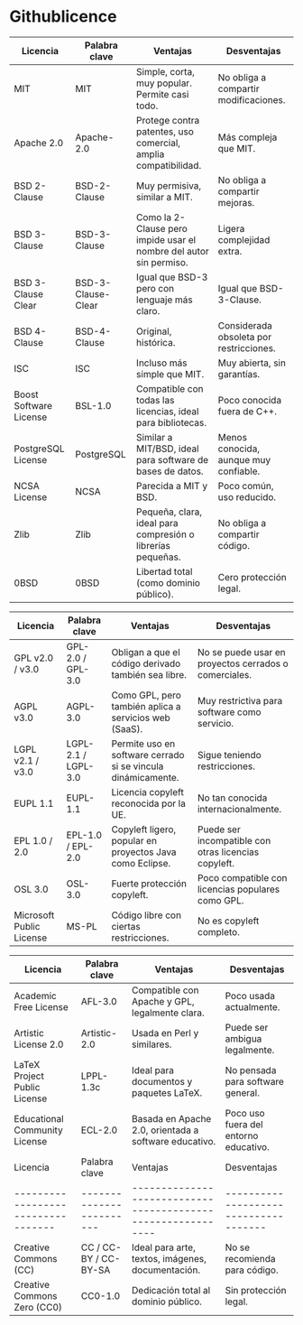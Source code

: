 # Githublicence
| Licencia                | Palabra clave         | Ventajas                                                                 | Desventajas                                     |
|-------------------------|-----------------------|--------------------------------------------------------------------------|-------------------------------------------------|
| MIT                     | MIT                   | Simple, corta, muy popular. Permite casi todo.                          | No obliga a compartir modificaciones.           |
| Apache 2.0              | Apache-2.0            | Protege contra patentes, uso comercial, amplia compatibilidad.          | Más compleja que MIT.                           |
| BSD 2-Clause            | BSD-2-Clause          | Muy permisiva, similar a MIT.                                           | No obliga a compartir mejoras.                  |
| BSD 3-Clause            | BSD-3-Clause          | Como la 2-Clause pero impide usar el nombre del autor sin permiso.      | Ligera complejidad extra.                       |
| BSD 3-Clause Clear      | BSD-3-Clause-Clear    | Igual que BSD-3 pero con lenguaje más claro.                            | Igual que BSD-3-Clause.                         |
| BSD 4-Clause            | BSD-4-Clause          | Original, histórica.                                                    | Considerada obsoleta por restricciones.         |
| ISC                     | ISC                   | Incluso más simple que MIT.                                             | Muy abierta, sin garantías.                     |
| Boost Software License  | BSL-1.0               | Compatible con todas las licencias, ideal para bibliotecas.             | Poco conocida fuera de C++.                     |
| PostgreSQL License      | PostgreSQL            | Similar a MIT/BSD, ideal para software de bases de datos.               | Menos conocida, aunque muy confiable.           |
| NCSA License            | NCSA                  | Parecida a MIT y BSD.                                                   | Poco común, uso reducido.                       |
| Zlib                    | Zlib                  | Pequeña, clara, ideal para compresión o librerías pequeñas.             | No obliga a compartir código.                   |
| 0BSD                    | 0BSD                  | Libertad total (como dominio público).                                  | Cero protección legal.                          |

| Licencia                         | Palabra clave      | Ventajas                                                               | Desventajas                                             |
|----------------------------------|---------------------|------------------------------------------------------------------------|---------------------------------------------------------|
| GPL v2.0 / v3.0                  | GPL-2.0 / GPL-3.0   | Obligan a que el código derivado también sea libre.                   | No se puede usar en proyectos cerrados o comerciales.  |
| AGPL v3.0                        | AGPL-3.0            | Como GPL, pero también aplica a servicios web (SaaS).                 | Muy restrictiva para software como servicio.           |
| LGPL v2.1 / v3.0                 | LGPL-2.1 / LGPL-3.0 | Permite uso en software cerrado si se vincula dinámicamente.          | Sigue teniendo restricciones.                          |
| EUPL 1.1                         | EUPL-1.1            | Licencia copyleft reconocida por la UE.                               | No tan conocida internacionalmente.                    |
| EPL 1.0 / 2.0                    | EPL-1.0 / EPL-2.0   | Copyleft ligero, popular en proyectos Java como Eclipse.              | Puede ser incompatible con otras licencias copyleft.   |
| OSL 3.0                          | OSL-3.0             | Fuerte protección copyleft.                                           | Poco compatible con licencias populares como GPL.      |
| Microsoft Public License         | MS-PL               | Código libre con ciertas restricciones.                               | No es copyleft completo.                               |

| Licencia                         | Palabra clave       | Ventajas                                                              | Desventajas                         |
|----------------------------------|----------------------|-----------------------------------------------------------------------|-------------------------------------|
| Academic Free License            | AFL-3.0              | Compatible con Apache y GPL, legalmente clara.                        | Poco usada actualmente.             |
| Artistic License 2.0             | Artistic-2.0         | Usada en Perl y similares.                                            | Puede ser ambigua legalmente.       |
| LaTeX Project Public License     | LPPL-1.3c            | Ideal para documentos y paquetes LaTeX.                               | No pensada para software general.   |
| Educational Community License    | ECL-2.0              | Basada en Apache 2.0, orientada a software educativo.                 | Poco uso fuera del entorno educativo.|
| Licencia                         | Palabra clave         | Ventajas                                                   | Desventajas                         |
|----------------------------------|------------------------|------------------------------------------------------------|-------------------------------------|
| Creative Commons (CC)            | CC / CC-BY / CC-BY-SA  | Ideal para arte, textos, imágenes, documentación.          | No se recomienda para código.       |
| Creative Commons Zero (CC0)      | CC0-1.0                | Dedicación total al dominio público.                       | Sin protección legal.               |

